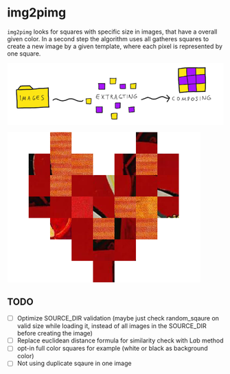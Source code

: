 # img2pimg

`img2pimg` looks for squares with specific size in images, that have a overall given color. In a second step the algorithm uses all gatheres squares to create a new image by a given template, where each pixel is represented by one square.

![img2pimg process](assets/img2pimg.png)

![Heart](examples/heart.png)

## TODO

- [ ] Optimize SOURCE_DIR validation (maybe just check random_sqaure on valid size while loading it, instead of all images in the SOURCE_DIR before creating the image)
- [ ] Replace euclidean distance formula for similarity check with L*a*b method
- [ ] opt-in full color squares for example (white or black as background color)
- [ ] Not using duplicate sqaure in one image
